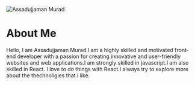 
![Assadujjaman Murad](https://github.com/assadujjaman112/assadujjaman112/assets/138320254/25af2636-3c65-4b4e-a058-82698c42d342)

# About Me

Hello, I am Assadujjaman Murad.I am a highly skilled and motivated front-end developer with a passion for creating innovative and user-friendly websites and web applications.I am strongly skilled in javascript.I am also skilled in React. I love to do things with React.I always try to explore more about the thechnoligies that i like.
